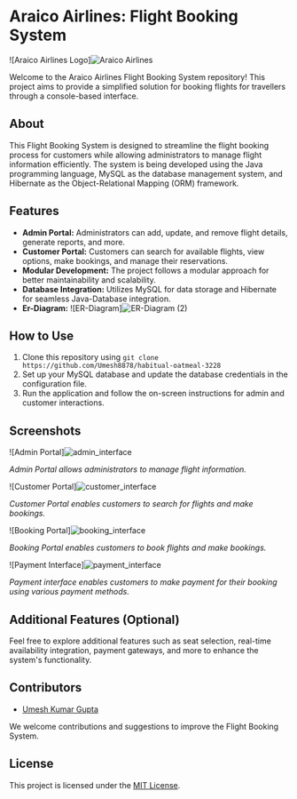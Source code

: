 # Araico Airlines: Flight Booking System

![Araico Airlines Logo]![Araico Airlines](https://github.com/Umesh8878/habitual-oatmeal-3228/assets/115473268/9ef55bc2-e25b-41e4-865b-3d9c0b5f561a)



Welcome to the Araico Airlines Flight Booking System repository! This project aims to provide a simplified solution for booking flights for travellers through a console-based interface.

## About

This Flight Booking System is designed to streamline the flight booking process for customers while allowing administrators to manage flight information efficiently. The system is being developed using the Java programming language, MySQL as the database management system, and Hibernate as the Object-Relational Mapping (ORM) framework.

## Features

- **Admin Portal:** Administrators can add, update, and remove flight details, generate reports, and more.
- **Customer Portal:** Customers can search for available flights, view options, make bookings, and manage their reservations.
- **Modular Development:** The project follows a modular approach for better maintainability and scalability.
- **Database Integration:** Utilizes MySQL for data storage and Hibernate for seamless Java-Database integration.
- **Er-Diagram:**
![ER-Diagram]![ER-Diagram (2)](https://github.com/Umesh8878/habitual-oatmeal-3228/assets/115473268/704d6e43-4d53-4ad1-b506-0f8feda7ce93)


## How to Use

1. Clone this repository using `git clone https://github.com/Umesh8878/habitual-oatmeal-3228`
2. Set up your MySQL database and update the database credentials in the configuration file.
3. Run the application and follow the on-screen instructions for admin and customer interactions.

## Screenshots

![Admin Portal]![admin_interface](https://github.com/Umesh8878/habitual-oatmeal-3228/assets/115473268/b4a4e13c-8319-4ac8-866b-4a6b135a8162)

_Admin Portal allows administrators to manage flight information._

![Customer Portal]![customer_interface](https://github.com/Umesh8878/habitual-oatmeal-3228/assets/115473268/b9c4e49b-aba4-49fa-965b-173513e36c5c)

_Customer Portal enables customers to search for flights and make bookings._

![Booking Portal]![booking_interface](https://github.com/Umesh8878/habitual-oatmeal-3228/assets/115473268/abb9e44c-714a-48a6-a7bf-f2c6cf87c8ff)

_Booking Portal enables customers to book flights and make bookings._

![Payment Interface]![payment_interface](https://github.com/Umesh8878/habitual-oatmeal-3228/assets/115473268/4e3f04e7-5169-4d5b-81c5-bdbcf54173c4)

_Payment interface enables customers to make payment for their booking using various payment methods._

## Additional Features (Optional)

Feel free to explore additional features such as seat selection, real-time availability integration, payment gateways, and more to enhance the system's functionality.

## Contributors

- [Umesh Kumar Gupta](https://github.com/Umesh8878)

We welcome contributions and suggestions to improve the Flight Booking System.

## License

This project is licensed under the [MIT License](LICENSE).
